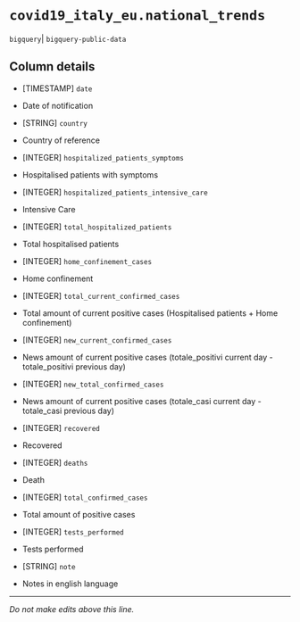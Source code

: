 # `covid19_italy_eu.national_trends`
`bigquery`| `bigquery-public-data`

## Column details
* [TIMESTAMP] `date`
 - Date of notification
* [STRING]    `country`
 - Country of reference
* [INTEGER]   `hospitalized_patients_symptoms`
 - Hospitalised patients with symptoms
* [INTEGER]   `hospitalized_patients_intensive_care`
 - Intensive Care
* [INTEGER]   `total_hospitalized_patients`
 - Total hospitalised patients
* [INTEGER]   `home_confinement_cases`
 - Home confinement
* [INTEGER]   `total_current_confirmed_cases`
 - Total amount of current positive cases (Hospitalised patients + Home confinement)
* [INTEGER]   `new_current_confirmed_cases`
 - News amount of current positive cases (totale_positivi current day - totale_positivi previous day)
* [INTEGER]   `new_total_confirmed_cases`
 - News amount of current positive cases (totale_casi current day - totale_casi previous day)
* [INTEGER]   `recovered`
 - Recovered
* [INTEGER]   `deaths`
 - Death
* [INTEGER]   `total_confirmed_cases`
 - Total amount of positive cases
* [INTEGER]   `tests_performed`
 - Tests performed
* [STRING]    `note`
 - Notes in english language

-------------------------------------------------------------------------------
*Do not make edits above this line.*
